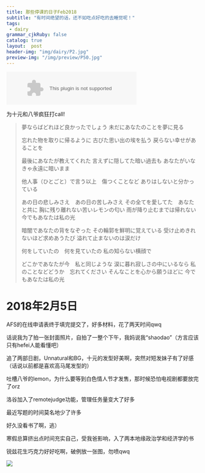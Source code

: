 ```yaml
---
title: 那些停课的日子Feb2018
subtitle: "有时间绝望的话，还不如吃点好吃的去睡觉呢！"
tags: 
 - dairy
grammar_cjkRuby: false
catalog: true
layout:  post
header-img: "img/dairy/P2.jpg"
preview-img: "/img/preview/P50.jpg"
---
```


<embed src="//music.163.com/style/swf/widget.swf?sid=1367799474&type=3&auto=1&width=320&height=66" width="340" height="86"  allowNetworking="all">

为十元和八爷疯狂打call!

>夢ならばどれほど良かったでしょう
>未だにあなたのことを夢に見る
>
>忘れた物を取りに帰るように
>古びた思い出の埃を払う
>戻らない幸せがあることを
>
>最後にあなたが教えてくれた
>言えずに隠してた暗い過去も
>あなたがいなきゃ永遠に暗いまま
>
>他人事（ひとごと）で言う以上　傷つくことなど
ありはしないと分かっている
>
>あの日の悲しみさえ　あの日の苦しみさえ
>その全てを愛してた　あなたと共に
>胸に残り離れない苦いレモンの匂い
>雨が降り止むまでは帰れない
>今でもあなたは私の光
>
>暗闇であなたの背をなぞった
>その輪郭を鮮明に覚えている
>受け止めきれないほど求めあうたび
>溢れて止まないのは涙だけ
>
>何をしていたの　何を見ていたの
>私の知らない横顔で
>
>どこかであなたが今　私と同じような
>涙に暮れ寂しさの中にいるなら
>私のことなどどうか　忘れてください
>そんなことを心から願うほどに
>今でもあなたは私の光




# 2018年2月5日

AFS的在线申请表终于填完提交了，好多材料，花了两天时间qwq

话说我为了拍一张封面照片，自拍了一整个下午，我妈说我“shaodao”（方言应该只有hefei人能看懂吧）

追了两部日剧，Unnatural和BG，十元的发型好美啊，突然对短发妹子有了好感（话说以前都是喜欢高马尾发型的）

吐槽八爷的lemon，为什么要等到白色情人节才发售，那时候恐怕电视剧都要放完了orz

洛谷加入了remotejudge功能，管理任务量变大了好多

最近写题的时间莫名地少了许多

好久没看书了啊，逃）

寒假总算挤出点时间充实自己，受我爸影响，入了两本地缘政治学和经济学的书

锐兹花生巧克力好好吃啊，破例放一张图，勿喷qwq

![](https://s1.ax1x.com/2018/02/05/9Kwk40.jpg)
